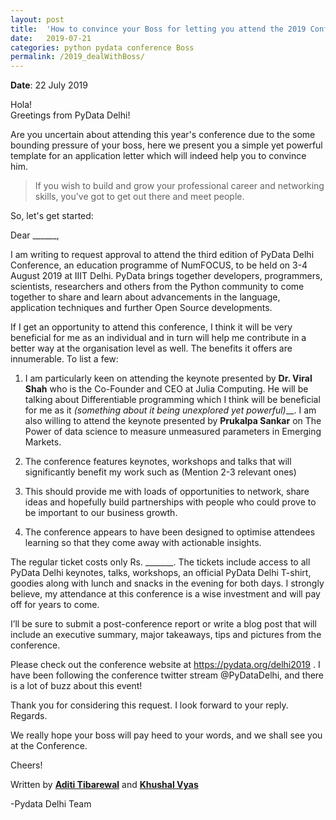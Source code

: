 ```yaml
---
layout: post
title:  'How to convince your Boss for letting you attend the 2019 Conference'
date:   2019-07-21
categories: python pydata conference Boss
permalink: /2019_dealWithBoss/
---
```


**Date**: 22 July 2019

Hola! <br>
Greetings from PyData Delhi!

Are you uncertain about attending this year's conference due to the some bounding pressure of your boss, here we present you a simple yet powerful template for an application letter which will indeed help you to convince him.

> If you wish to build and grow your professional career and networking skills, you've got to get out there and meet people.      

So, let's get started:

Dear ______,

I am writing to request approval to attend the third edition of PyData Delhi Conference, an education programme of NumFOCUS, to be held on 3-4 August 2019 at IIIT Delhi. PyData brings together developers, programmers, scientists, researchers and others from the Python community to come together to share and learn about advancements in the language, application techniques and further Open Source developments.

If I get an opportunity to attend this conference, I think it will be very beneficial for me as an individual and in turn will help me contribute in a better way at the organisation level as well. The benefits it offers are innumerable. To list a few: 

1. I am particularly keen on attending the keynote presented by **Dr. Viral Shah** who is the Co-Founder and CEO at Julia Computing. He will be talking about Differentiable programming which I think will be beneficial for me as it _(something about it being unexplored yet powerful)___.
I am also willing to attend the keynote presented by **Prukalpa Sankar** on The Power of data science to measure unmeasured parameters in Emerging Markets.

2. The conference features keynotes, workshops and talks that will significantly benefit my work such as (Mention 2-3 relevant ones)

3. This should provide me with loads of opportunities to network, share ideas and hopefully build partnerships with people who could prove to be important to our business growth.

4. The conference appears to have been designed to optimise attendees learning so that they come away with actionable insights. 

The regular ticket costs only Rs. _______. The tickets include access to all PyData Delhi keynotes, talks, workshops, an official PyData Delhi T-shirt, goodies along with lunch and snacks in the evening for both days. 
I strongly believe, my attendance at this conference is a wise investment and will pay off for years to come.

I’ll be sure to submit a post-conference report or write a blog post that will include an executive summary, major takeaways, tips and pictures from the conference.

Please check out the conference website at https://pydata.org/delhi2019 . I have been following the conference twitter stream @PyDataDelhi, and there is a lot of buzz about this event!    

Thank you for considering this request. I look forward to your reply.
Regards.

We really hope your boss will pay heed to your words, and we shall see you at the Conference.

Cheers!

Written by [**Aditi Tibarewal**](https://www.linkedin.com/in/aditi-tibarewal-8b8961188) and [**Khushal Vyas**](https://www.linkedin.com/in/khushal-vyas-222829156/)

-Pydata Delhi Team
